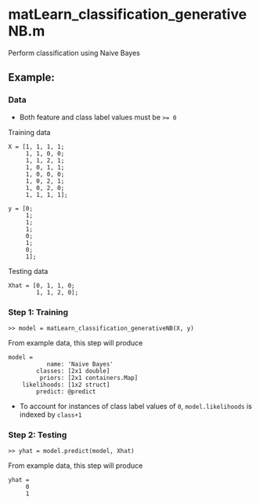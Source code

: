 matLearn_classification_generativeNB.m
======================================

Perform classification using Naive Bayes

## Example:

### Data
- Both feature and class label values must be `>= 0`

Training data

    X = [1, 1, 1, 1;
         1, 1, 0, 0;
         1, 1, 2, 1;
         1, 0, 1, 1;
         1, 0, 0, 0;
         1, 0, 2, 1;
         1, 0, 2, 0;
         1, 1, 1, 1];

    y = [0;
         1;
         1;
         1;
         0;
         1;
         0;
         1];

Testing data

    Xhat = [0, 1, 1, 0;
            1, 1, 2, 0];

### Step 1: Training

    >> model = matLearn_classification_generativeNB(X, y)

From example data, this step will produce

    model =
               name: 'Naive Bayes'
            classes: [2x1 double]
             priors: [2x1 containers.Map]
        likelihoods: [1x2 struct]
            predict: @predict

- To account for instances of class label values of `0`, `model.likelihoods` is indexed by `class+1`

### Step 2: Testing

    >> yhat = model.predict(model, Xhat)

From example data, this step will produce

    yhat =
         0
         1
